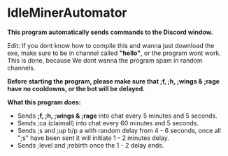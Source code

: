 # IdleMinerAutomator
**This program automatically sends commands to the Discord window.**

Edit: If you dont know how to compile this and wanna just download the exe, make sure to be in channel called **"hello"**, or the program wont work.
This is done, because We dont wanna the program spam in random channels.

**Before starting the program, please make sure that ;f, ;h, ;wings & ;rage have no cooldowns, or the bot will be delayed.**

**What this program does:**
  - Sends **;f, ;h, ;wings & ;rage** into chat every 5 minutes and 5 seconds.
  - Sends ;ca (claimall) into chat every 60 minutes and 5 seconds.
  - Sends ;s and ;up b/p a with random delay from 4 - 6 seconds, once all ";s" have been sent it will initiate 1 - 2 minutes delay.
  - Sends ;level and ;rebirth once the 1 - 2 delay ends.
